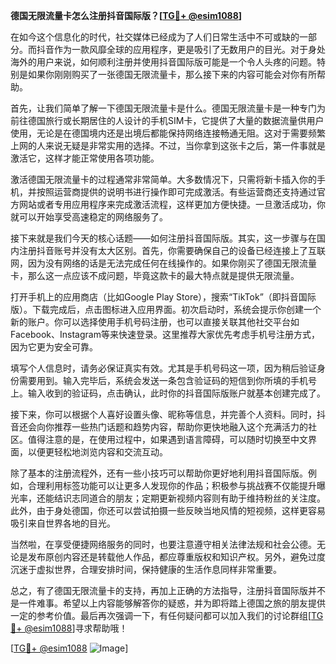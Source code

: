 **德国无限流量卡怎么注册抖音国际版？[[TG💪+ @esim1088](https://t.me/s/esim1088)]**

在如今这个信息化的时代，社交媒体已经成为了人们日常生活中不可或缺的一部分。而抖音作为一款风靡全球的应用程序，更是吸引了无数用户的目光。对于身处海外的用户来说，如何顺利注册并使用抖音国际版可能是一个令人头疼的问题。特别是如果你刚刚购买了一张德国无限流量卡，那么接下来的内容可能会对你有所帮助。

首先，让我们简单了解一下德国无限流量卡是什么。德国无限流量卡是一种专门为前往德国旅行或长期居住的人设计的手机SIM卡，它提供了大量的数据流量供用户使用，无论是在德国境内还是出境后都能保持网络连接畅通无阻。这对于需要频繁上网的人来说无疑是非常实用的选择。不过，当你拿到这张卡之后，第一件事就是激活它，这样才能正常使用各项功能。

激活德国无限流量卡的过程通常非常简单。大多数情况下，只需将新卡插入你的手机，并按照运营商提供的说明书进行操作即可完成激活。有些运营商还支持通过官方网站或者专用应用程序来完成激活流程，这样更加方便快捷。一旦激活成功，你就可以开始享受高速稳定的网络服务了。

接下来就是我们今天的核心话题——如何注册抖音国际版。其实，这一步骤与在国内注册抖音账号并没有太大区别。首先，你需要确保自己的设备已经连接上了互联网，因为没有网络的话是无法完成任何在线操作的。如果你刚买了德国无限流量卡，那么这一点应该不成问题，毕竟这款卡的最大特点就是提供无限流量。

打开手机上的应用商店（比如Google Play Store），搜索“TikTok”（即抖音国际版）。下载完成后，点击图标进入应用界面。初次启动时，系统会提示你创建一个新的账户。你可以选择使用手机号码注册，也可以直接关联其他社交平台如Facebook、Instagram等来快速登录。这里推荐大家优先考虑手机号注册方式，因为它更为安全可靠。

填写个人信息时，请务必保证真实有效。尤其是手机号码这一项，因为稍后验证身份需要用到。输入完毕后，系统会发送一条包含验证码的短信到你所填的手机号上。输入收到的验证码，点击确认，此时你的抖音国际版账户就基本创建完成了。

接下来，你可以根据个人喜好设置头像、昵称等信息，并完善个人资料。同时，抖音还会向你推荐一些热门话题和趋势内容，帮助你更快地融入这个充满活力的社区。值得注意的是，在使用过程中，如果遇到语言障碍，可以随时切换至中文界面，以便更轻松地浏览内容和交流互动。

除了基本的注册流程外，还有一些小技巧可以帮助你更好地利用抖音国际版。例如，合理利用标签功能可以让更多人发现你的作品；积极参与挑战赛不仅能提升曝光率，还能结识志同道合的朋友；定期更新视频内容则有助于维持粉丝的关注度。此外，由于身处德国，你还可以尝试拍摄一些反映当地风情的短视频，这样更容易吸引来自世界各地的目光。

当然啦，在享受便捷网络服务的同时，也要注意遵守相关法律法规和社会公德。无论是发布原创内容还是转载他人作品，都应尊重版权和知识产权。另外，避免过度沉迷于虚拟世界，合理安排时间，保持健康的生活作息同样非常重要。

总之，有了德国无限流量卡的支持，再加上正确的方法指导，注册抖音国际版并不是一件难事。希望以上内容能够解答你的疑惑，并为即将踏上德国之旅的朋友提供一定的参考价值。最后再次强调一下，有任何疑问都可以加入我们的讨论群组[[TG💪+ @esim1088](https://t.me/s/esim1088)]寻求帮助哦！

[[TG💪+ @esim1088](https://t.me/s/esim1088) ![Image](https://i.postimg.cc/4NQfJmqS/Snipaste-2025-05-13-00-14-12.png)]